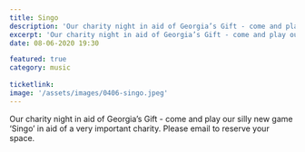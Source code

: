 ```yaml
---
title: Singo
description: 'Our charity night in aid of Georgia’s Gift - come and play our silly new game ‘Singo’ in aid of a very important charity. Please email to reserve your space.'
excerpt: 'Our charity night in aid of Georgia’s Gift - come and play our silly new game ‘Singo’ in aid of a very important charity. Please email to reserve your space.'
date: 08-06-2020 19:30

featured: true
category: music
 
ticketlink: 
image: '/assets/images/0406-singo.jpeg'
---
```


Our charity night in aid of Georgia’s Gift - come and play our silly new game ‘Singo’ in aid of a very important charity. Please email to reserve your space.